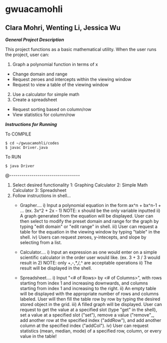 ﻿# gwuacamohli
## Clara Mohri, Wenting Li, Jessica Wu

_**General Project Description**_

This project functions as a basic mathematical utility. When the user runs the project, user can: 
1. Graph a polynomial function in terms of x
  * Change domain and range
  * Request zeroes and intercepts within the viewing window
  * Request to view a table of the viewing window
2. Use a calculator for simple math
3. Create a spreadsheet
  * Request sorting based on column/row
  * View statistics for column/row

_**Instructions for Running**_

To COMPILE
~~~~
$ cd ~/gwuacamohli/codes
$ javac Driver.java
~~~~
To RUN
~~~~
$ java Driver
~~~~
@-----------------------------------
1. Select desired functionality
	1: Graphing Calculator
	2: Simple Math Calculator
	3: Spreadsheet
2. Follow instructions in shell…
   * Grapher....
        i) Input a polynomial equation in the form ax^n + bx^n-1 + ...
	   (ex. 3x^2 + 2x - 1)
	NOTE: x should be the only variable inputted
	ii) A graph generated from the equation will be displayed. User can then select to modify the preset domain and range for the graph by typing "edit domain" or "edit range" in shell.
	iii) User can request a table for the equation in the viewing window by typing "table" in the shell.
	iv) Users can request zeroes, y-intecepts, and slope by selecting from a list.

   * Calculator....
	i) Input an expression as one would enter on a simple scientific calculator in the order user would like.
	   (ex. 3 + 3 / 3 would result in 2)
	NOTE: only +,-,*,/,^ are acceptable operations
	ii) The result will be displayed in the shell.

   * Spreadsheet....
	i) Input "<# of Rows> by <# of Columns>", with rows starting from index 1 and increasing downwards, and columns starting from index 1 and increasing to the right.
	ii) An empty table will be displayed with the appropriate number of rows and columns labeled. User will then fill the table row by row by typing the desired stored object in the grid. 
	iii) A filled graph will be displayed. User can request to get the value at a specified slot (type "get" in the shell), set a value at a specified slot ("set"), remove a value ("remove"_, add another row at the specified index ("addRow"), and add another column at the specified index ("addCol").
	iv) User can request statistics (mean, median, mode) of a specified row, column, or every value in the table!
